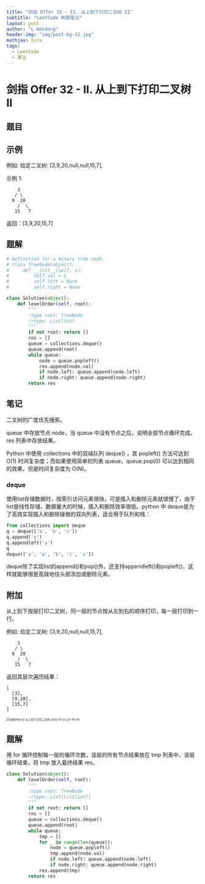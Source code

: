 ```yaml
---
title: "剑指 Offer 32 - II. 从上到下打印二叉树 II"
subtitle: "LeetCode 刷题笔记"
layout: post
author: "L Hondong"
header-img: "img/post-bg-12.jpg"
mathjax: ture
tags:
  - LeetCode
  - 算法
---
```


# 剑指 Offer 32 - II. 从上到下打印二叉树 II

## 题目

## 示例

例如:
给定二叉树: [3,9,20,null,null,15,7],

示例 1:

```
    3
   / \
  9  20
    /  \
   15   7
```

返回：[3,9,20,15,7]

## 题解

```python
# Definition for a binary tree node.
# class TreeNode(object):
#     def __init__(self, x):
#         self.val = x
#         self.left = None
#         self.right = None

class Solution(object):
    def levelOrder(self, root):
        """
        :type root: TreeNode
        :rtype: List[int]
        """
        if not root: return []
        res = []
        queue = collections.deque()
        queue.append(root)
        while queue:
            node = queue.popleft()
            res.append(node.val)
            if node.left: queue.append(node.left)
            if node.right: queue.append(node.right)
        return res
```

## 笔记

二叉树的广度优先搜索。

queue 中存放节点 node，当 queue 中没有节点之后，说明全部节点循环完成。res 列表中存放结果。

Python 中使用 collections 中的双端队列 deque() ，其 popleft() 方法可达到 O(1) 时间复杂度；而如果使用简单的列表 queue，queue.pop(0) 可以达到相同的效果，但是时间复杂度为 O(N)。

### deque

使用list存储数据时，按索引访问元素很快，可是插入和删除元素就很慢了，由于list是线性存储，数据量大的时候，插入和删除效率很低。python 中 deque是为了高效实现插入和删除操做的双向列表，适合用于队列和栈：

```python
from collections import deque
q = deque(['a', 'b', 'c'])
q.append('x')
q.appendleft('y')
q
deque(['y', 'a', 'b', 'c', 'x'])
```

deque除了实现list的append()和pop()外，还支持appendleft()和popleft()，这样就能够很是高效地往头部添加或删除元素。

## 附加

从上到下按层打印二叉树，同一层的节点按从左到右的顺序打印，每一层打印到一行。

例如:
给定二叉树: [3,9,20,null,null,15,7],


```
    3
   / \
  9  20
    /  \
   15   7
```

返回其层次遍历结果：

```
[
  [3],
  [9,20],
  [15,7]
]
```

<img src="https://cdn.jsdelivr.net/gh/lhondong/Assets/Images/剑指Offer32-从上到下打印二叉树-2022-01-22-20-46-54.png" alt="剑指Offer32-从上到下打印二叉树-2022-01-22-20-46-54" style="zoom:50%;" />

## 题解

用 for 循环控制每一层的循环次数，该层的所有节点结果放在 tmp 列表中，该层循环结束，将 tmp 放入最终结果 res。

```python
class Solution(object):
    def levelOrder(self, root):
        """
        :type root: TreeNode
        :rtype: List[List[int]]
        """
        if not root: return []
        res = []
        queue = collections.deque()
        queue.append(root)
        while queue:
            tmp = []
            for _ in range(len(queue)):
                node = queue.popleft()
                tmp.append(node.val)
                if node.left: queue.append(node.left)
                if node.right: queue.append(node.right)
            res.append(tmp)
        return res
```